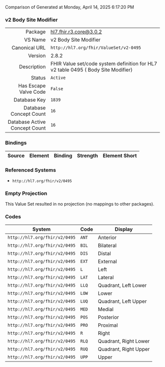 Comparison of 
Generated at Monday, April 14, 2025 6:17:20 PM

### v2 Body Site Modifier

|      |     |
| ---: | --- |
| Package | hl7.fhir.r3.core@3.0.2 |
| VS Name | v2 Body Site Modifier |
| Canonical URL | `http://hl7.org/fhir/ValueSet/v2-0495` |
| Version | 2.8.2 |
| Description | FHIR Value set/code system definition for HL7 v2 table 0495 ( Body Site Modifier) |
| Status | `Active` |
| Has Escape Valve Code | `False` |
| Database Key | `1839` |
| Database Concept Count | `16` |
| Database Active Concept Count | `16` |
### Bindings

| Source | Element | Binding | Strength | Element Short |
| ------ | ------- | ------- | -------- | ------------- |

### Referenced Systems

* `http://hl7.org/fhir/v2/0495`
### Empty Projection

This Value Set resulted in no projection (no mappings to other packages).

### Codes

| System | Code | Display |
| ------ | ---- | ------- |
| `http://hl7.org/fhir/v2/0495` | `ANT` | Anterior |
| `http://hl7.org/fhir/v2/0495` | `BIL` | Bilateral |
| `http://hl7.org/fhir/v2/0495` | `DIS` | Distal |
| `http://hl7.org/fhir/v2/0495` | `EXT` | External |
| `http://hl7.org/fhir/v2/0495` | `L` | Left |
| `http://hl7.org/fhir/v2/0495` | `LAT` | Lateral |
| `http://hl7.org/fhir/v2/0495` | `LLQ` | Quadrant, Left Lower |
| `http://hl7.org/fhir/v2/0495` | `LOW` | Lower |
| `http://hl7.org/fhir/v2/0495` | `LUQ` | Quadrant, Left Upper |
| `http://hl7.org/fhir/v2/0495` | `MED` | Medial |
| `http://hl7.org/fhir/v2/0495` | `POS` | Posterior |
| `http://hl7.org/fhir/v2/0495` | `PRO` | Proximal |
| `http://hl7.org/fhir/v2/0495` | `R` | Right |
| `http://hl7.org/fhir/v2/0495` | `RLQ` | Quadrant, Right Lower |
| `http://hl7.org/fhir/v2/0495` | `RUQ` | Quadrant, Right Upper |
| `http://hl7.org/fhir/v2/0495` | `UPP` | Upper |
